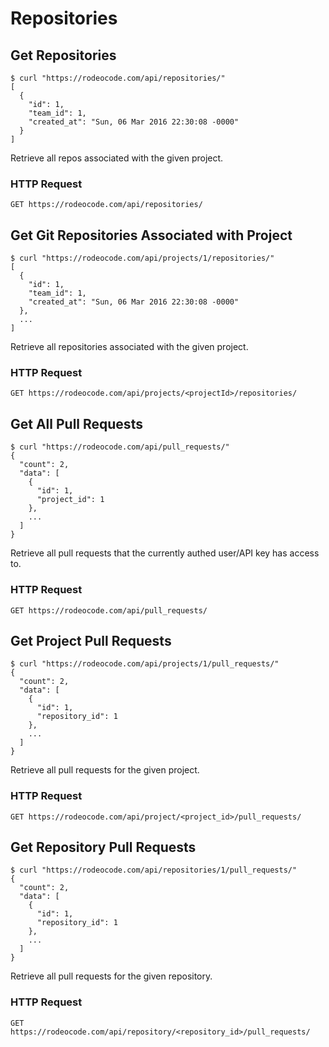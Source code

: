 # Repositories

## Get Repositories

```shell
$ curl "https://rodeocode.com/api/repositories/"
[
  {
    "id": 1,
    "team_id": 1,
    "created_at": "Sun, 06 Mar 2016 22:30:08 -0000"
  }
]
```

Retrieve all repos associated with the given project.

### HTTP Request

`GET https://rodeocode.com/api/repositories/`


## Get Git Repositories Associated with Project

```shell
$ curl "https://rodeocode.com/api/projects/1/repositories/"
[
  {
    "id": 1,
    "team_id": 1,
    "created_at": "Sun, 06 Mar 2016 22:30:08 -0000"
  },
  ...
]
```

Retrieve all repositories associated with the given project.

### HTTP Request

`GET https://rodeocode.com/api/projects/<projectId>/repositories/`


## Get All Pull Requests

```shell
$ curl "https://rodeocode.com/api/pull_requests/"
{
  "count": 2,
  "data": [
    {
      "id": 1,
      "project_id": 1
    },
    ...
  ]
}
```

Retrieve all pull requests that the currently authed user/API key
has access to.

### HTTP Request

`GET https://rodeocode.com/api/pull_requests/`

## Get Project Pull Requests

```shell
$ curl "https://rodeocode.com/api/projects/1/pull_requests/"
{
  "count": 2,
  "data": [
    {
      "id": 1,
      "repository_id": 1
    },
    ...
  ]
}
```

Retrieve all pull requests for the given project.

### HTTP Request

`GET https://rodeocode.com/api/project/<project_id>/pull_requests/`

## Get Repository Pull Requests

```shell
$ curl "https://rodeocode.com/api/repositories/1/pull_requests/"
{
  "count": 2,
  "data": [
    {
      "id": 1,
      "repository_id": 1
    },
    ...
  ]
}
```

Retrieve all pull requests for the given repository.

### HTTP Request

`GET https://rodeocode.com/api/repository/<repository_id>/pull_requests/`
